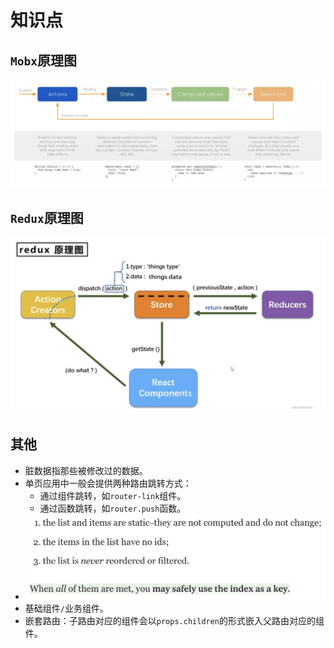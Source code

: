 # 知识点

## `Mobx`原理图

![](/img/0109.jpg)

## `Redux`原理图

![](/img/0120.jpg)

## 其他

- 脏数据指那些被修改过的数据。
- 单页应用中一般会提供两种路由跳转方式：
  - 通过组件跳转，如`router-link`组件。
  - 通过函数跳转，如`router.push`函数。
- ![](/img/0062.png)
- 基础组件`/`业务组件。
- 嵌套路由：子路由对应的组件会以`props.children`的形式嵌入父路由对应的组件。

